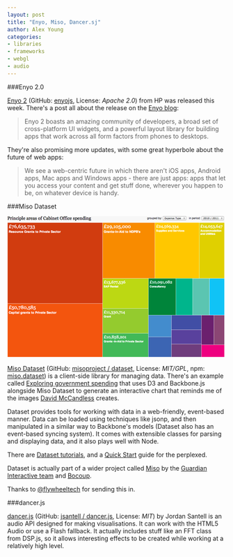 ```yaml
---
layout: post
title: "Enyo, Miso, Dancer.sj"
author: Alex Young
categories: 
- libraries
- frameworks
- webgl
- audio
---
```


###Enyo 2.0

[Enyo 2](http://enyojs.com/) (GitHub: [enyojs](https://github.com/enyojs), License: _Apache 2.0_) from HP was released this week.  There's a post all about the release on the [Enyo blog](http://blog.enyojs.com/post/27492225747/enyo-2-exits-beta):

> Enyo 2 boasts an amazing community of developers, a broad set of cross-platform UI widgets, and a powerful layout library for building apps that work across all form factors from phones to desktops.

They're also promising more updates, with some great hyperbole about the future of web apps:

> We see a web-centric future in which there aren't iOS apps, Android apps, Mac apps and Windows apps - there are just apps: apps that let you access your content and get stuff done, wherever you happen to be, on whatever device is handy.

###Miso Dataset

![Miso Dataset Example](/images/posts/projectmiso.png)

[Miso Dataset](http://misoproject.com/dataset/) (GitHub: [misoproject / dataset](https://github.com/misoproject/dataset), License: _MIT/GPL_, npm: [miso.dataset](http://npmjs.org/package/miso.dataset)) is a client-side library for managing data.  There's an example called [Exploring government spending](http://misoproject.com/dataset/examples/cabinet-office.html) that uses D3 and Backbone.js alongside Miso Dataset to generate an interactive chart that reminds me of the images [David McCandless](http://www.davidmccandless.com/) creates.

Dataset provides tools for working with data in a web-friendly, event-based manner.  Data can be loaded using techniques like jsonp, and then manipulated in a similar way to Backbone's models (Dataset also has an event-based syncing system).  It comes with extensible classes for parsing and displaying data, and it also plays well with Node.

There are [Dataset tutorials](http://misoproject.com/dataset/tutorials.html), and a [Quick Start](http://misoproject.com/dataset/tutorials/quickstart) guide for the perplexed.

Dataset is actually part of a wider project called [Miso](http://misoproject.com/) by the [Guardian Interactive team](http://www.guardian.co.uk/profile/guardian-interactive-department) and [Bocoup](http://www.bocoup.com/).

Thanks to [@flywheeltech](https://twitter.com/flywheeltech) for sending this in.

###dancer.js

[dancer.js](http://jsantell.github.com/dancer.js/) (GitHub: [jsantell / dancer.js](https://github.com/jsantell/dancer.js), License: _MIT_) by Jordan Santell is an audio API designed for making visualisations.  It can work with the HTML5 Audio or use a Flash fallback.  It actually includes stuff like an FFT class from DSP.js, so it allows interesting effects to be created while working at a relatively high level.
